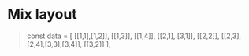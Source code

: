 # Mix layout

>const data = [
			[[1,1],[1,2]],
			[[1,3]],
			[[1,4]],
			[[2,1], [3,1]],
			[[2,2]],
			[[2,3],[2,4],[3,3],[3,4]],
			[[3,2]]
		];
